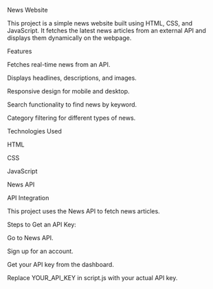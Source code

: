 News Website

This project is a simple news website built using HTML, CSS, and JavaScript. It fetches the latest news articles from an external API and displays them dynamically on the webpage.

Features

Fetches real-time news from an API.

Displays headlines, descriptions, and images.

Responsive design for mobile and desktop.

Search functionality to find news by keyword.

Category filtering for different types of news.

Technologies Used

HTML

CSS

JavaScript

News API

API Integration

This project uses the News API to fetch news articles.

Steps to Get an API Key:

Go to News API.

Sign up for an account.

Get your API key from the dashboard.

Replace YOUR_API_KEY in script.js with your actual API key.
